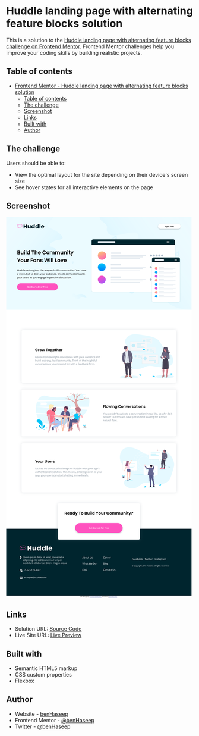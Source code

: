 # Huddle landing page with alternating feature blocks solution

This is a solution to the [Huddle landing page with alternating feature blocks challenge on Frontend Mentor](https://www.frontendmentor.io/challenges/huddle-landing-page-with-alternating-feature-blocks-5ca5f5981e82137ec91a5100). Frontend Mentor challenges help you improve your coding skills by building realistic projects. 

## Table of contents

- [Frontend Mentor - Huddle landing page with alternating feature blocks solution](#frontend-mentor---huddle-landing-page-with-alternating-feature-blocks-solution)
  - [Table of contents](#table-of-contents)
  - [The challenge](#the-challenge)
  - [Screenshot](#screenshot)
  - [Links](#links)
  - [Built with](#built-with)
  - [Author](#author)

## The challenge

Users should be able to:

- View the optimal layout for the site depending on their device's screen size
- See hover states for all interactive elements on the page

## Screenshot

![](./screenshot.png)

## Links

- Solution URL: [Source Code](https://github.com/benHaseep/huddle-landing-page-with-alternating-feature-blocks)
- Live Site URL: [Live Preview](https://benHaseep.github.io/huddle-landing-page-with-alternating-feature-blocks)


## Built with

- Semantic HTML5 markup
- CSS custom properties
- Flexbox


## Author

- Website - [benHaseep](https://benHaseep.github.io)
- Frontend Mentor - [@benHaseep](https://www.frontendmentor.io/profile/benHaseep)
- Twitter - [@benHaseep](https://www.twitter.com/benHaseep)
